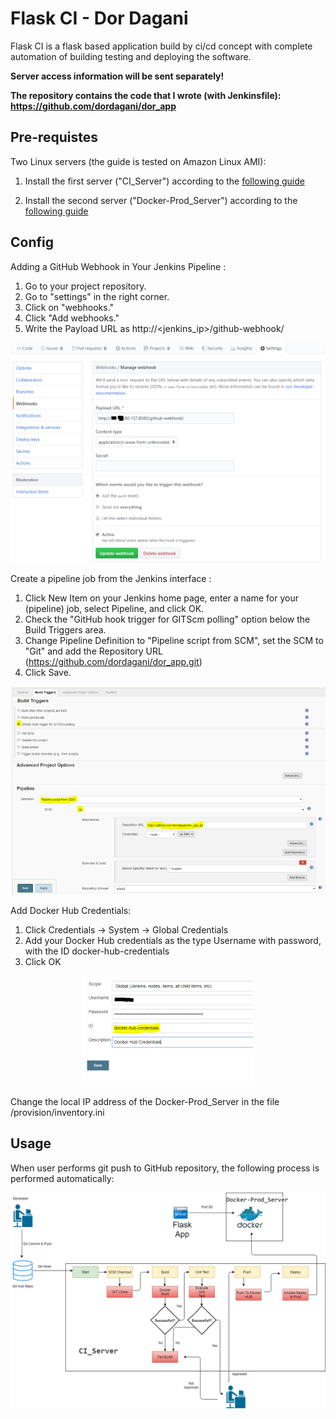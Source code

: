 # Flask CI - Dor Dagani

Flask CI is a flask based application build by ci/cd concept with complete automation of building testing and deploying the software.

**Server access information will be sent separately!**

**The repository contains the code that I wrote (with Jenkinsfile): https://github.com/dordagani/dor_app**


## Pre-requistes

Two Linux servers (the guide is tested on Amazon Linux AMI):

1. Install the first server ("CI_Server") according to the [following guide](guides/ci_server.MD#section)


2. Install the second server ("Docker-Prod_Server") according to the [following guide](guides/docker.MD#section)


## Config


Adding a GitHub Webhook in Your Jenkins Pipeline :

1. Go to your project repository.
2. Go to "settings" in the right corner.
3. Click on "webhooks."
4. Click "Add webhooks."
5. Write the Payload URL as
   http://<jenkins_ip>/github-webhook/

<p align="center"><img src="/images/git_webhook.png" /></p>

Create a pipeline job from the Jenkins interface :

1. Click New Item on your Jenkins home page, enter a name for your (pipeline) job, select Pipeline, and click OK.
2. Check the "GitHub hook trigger for GITScm polling" option below the Build Triggers area. 
3. Change Pipeline Definition to "Pipeline script from SCM", set the SCM to "Git" and add the Repository URL (https://github.com/dordagani/dor_app.git)
4. Click Save.

<p align="center"><img src="/images/pipeline_job.png" /></p>

Add Docker Hub Credentials: 

1. Click Credentials -> System -> Global Credentials 
2. Add your Docker Hub credentials as the type Username with password, with the ID docker-hub-credentials
3. Click OK

<p align="center"><img src="/images/docker_hub_cred.png" /></p>

Change the local IP address of the Docker-Prod_Server in the file /provision/inventory.ini

## Usage 

When user performs git push to GitHub repository, the following process is performed automatically:

![flow](/images/Dor_CI.png)
